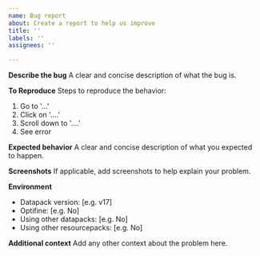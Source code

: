 ```yaml
---
name: Bug report
about: Create a report to help us improve
title: ''
labels: ''
assignees: ''

---
```


**Describe the bug**
A clear and concise description of what the bug is.

**To Reproduce**
Steps to reproduce the behavior:
1. Go to '...'
2. Click on '....'
3. Scroll down to '....'
4. See error

**Expected behavior**
A clear and concise description of what you expected to happen.

**Screenshots**
If applicable, add screenshots to help explain your problem.

**Environment**
- Datapack version: [e.g. v17]
- Optifine: [e.g. No]
- Using other datapacks: [e.g. No]
- Using other resourcepacks: [e.g. No]

**Additional context**
Add any other context about the problem here.
